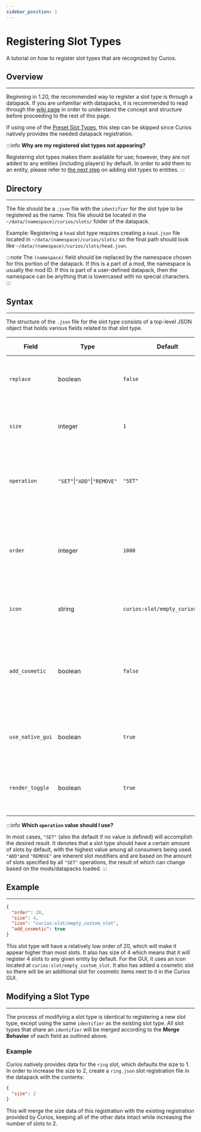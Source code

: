 ```yaml
---
sidebar_position: 1
---
```


# Registering Slot Types

A tutorial on how to register slot types that are recognized by Curios.

## Overview
---
Beginning in 1.20, the recommended way to register a slot type is through a datapack. If you are unfamiliar with
datapacks, it is recommended to read through the [wiki page](https://minecraft.fandom.com/wiki/Data_pack) in order to
understand the concept and structure before proceeding to the rest of this page.

If using one of the [Preset Slot Types](./preset-slots), this step can be skipped since Curios natively provides the
needed datapack registration.

:::info
**Why are my registered slot types not appearing?**

Registering slot types makes them available for use; however, they are _not_ added to any entities (including players)
by default. In order to add them to an entity, please refer to [the next step](./entity-register.md) on adding slot
types to entities.
:::

## Directory
---
The file should be a `.json` file with the `identifier` for the slot type to be registered as the name. This file
should be located in the `~/data/(namespace)/curios/slots/` folder of the datapack.

Example: Registering a `head` slot type requires creating a `head.json` file located in `~/data/(namespace)/curios/slots/`
so the final path should look like `~/data/(namespace)/curios/slots/head.json`.

:::note
The `(namespace)` field should be replaced by the namespace chosen for this portion of the datapack. If this is a part
of a mod, the namespace is usually the mod ID. If this is part of a user-defined datapack, then the namespace can be
anything that is lowercased with no special characters.
:::

## Syntax
---
The structure of the `.json` file for the slot type consists of a top-level JSON object that holds various fields
related to that slot type.

| Field            | Type                         | Default                         | Required | Description                                                                                                          | Merge Behavior                              |
|------------------|------------------------------|---------------------------------|----------|----------------------------------------------------------------------------------------------------------------------|---------------------------------------------|
| `replace`        | boolean                      | `false`                         | `false`  | When `true`, replaces data from lower-priority datapacks                                                             | N/A                                         |
| `size`           | integer                      | `1`                             | `false`  | The number of slots of this slot type to give by default                                                             | The highest size will be used               |
| `operation`      | `"SET"`\|`"ADD"`\|`"REMOVE"` | `"SET"`                         | `false`  | Whether to use `size` to set, add, or remove from the total number of slots                                          | N/A                                         |
| `order`          | integer                      | `1000`                          | `false`  | The order the slots will appear in the native Curios GUI, lower numbers appear higher                                | The lowest order will be used               |
| `icon`           | string                       | `curios:slot/empty_curios_slot` | `false`  | The location of the icon to use for the slot type                                                                    | The last icon will be used                  |
| `add_cosmetic`   | boolean                      | `false`                         | `false`  | When `true`, adds a cosmetic slot next to the original that does not provide function but still renders its contents | `true` if any add a cosmetic slot           |
| `use_native_gui` | boolean                      | `true`                          | `false`  | When `false`, does not add the slot type to the native Curios GUI                                                    | `false` if any do not use the native GUI    |
| `render_toggle`  | boolean                      | `true`                          | `false`  | When `false`, does not allow the slot type to toggle its rendering                                                   | `false` if any do not allow render toggling |

:::info
**Which `operation` value should I use?**

In most cases, `"SET"` (also the default if no value is defined) will accomplish the desired result. It denotes that a
slot type should have a certain amount of slots by default, with the highest value among all consumers being used.
`"ADD"`and `"REMOVE"` are inherent slot modifiers and are based on the amount of slots specified by all `"SET"`
operations, the result of which can change based on the mods/datapacks loaded.
:::

## Example
---
```json
{
  "order": 20,
  "size": 4,
  "icon": "curios:slot/empty_custom_slot",
  "add_cosmetic": true
}
```
This slot type will have a relatively low order of 20, which will make it appear higher than most slots. It also has
size of 4 which means that it will register 4 slots to any given entity by default. For the GUI, it uses an icon
located at `curios:slot/empty_custom_slot`. It also has added a cosmetic slot so there will be an additional slot for
cosmetic items next to it in the Curios GUI.

## Modifying a Slot Type
---
The process of modifying a slot type is identical to registering a new slot type, except using the same `identifier` as
the existing slot type. All slot types that share an `identifier` will be merged according to the **Merge Behavior** of
each field as outlined above.

### Example
Curios natively provides data for the `ring` slot, which defaults the size to 1. In order to increase the size to 2,
create a `ring.json` slot registration file in the datapack with the contents:
```json
{
  "size": 2
}
```
This will merge the size data of this registration with the existing registration provided by Curios, keeping all of the
other data intact while increasing the number of slots to 2.
  